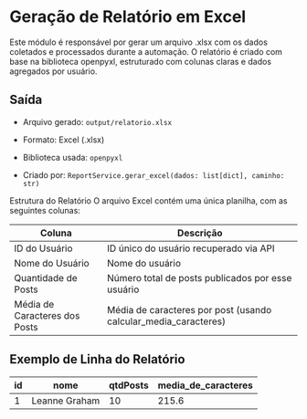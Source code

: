 # Geração de Relatório em Excel
Este módulo é responsável por gerar um arquivo .xlsx com os dados coletados e processados durante a automação. O relatório é criado com base na biblioteca openpyxl, estruturado com colunas claras e dados agregados por usuário.

## Saída
- Arquivo gerado: ```output/relatorio.xlsx```

- Formato: Excel (.xlsx)

- Biblioteca usada: ```openpyxl```

- Criado por: ```ReportService.gerar_excel(dados: list[dict], caminho: str)```

Estrutura do Relatório
O arquivo Excel contém uma única planilha, com as seguintes colunas:

|Coluna	|Descrição|
|--------|----------|
|ID do Usuário	|ID único do usuário recuperado via API|
|Nome do Usuário	|Nome do usuário|
|Quantidade de Posts	|Número total de posts publicados por esse usuário|
|Média de Caracteres dos Posts	|Média de caracteres por post (usando calcular_media_caracteres)|

## Exemplo de Linha do Relatório
|id| nome|qtdPosts|media_de_caracteres|
|--|-----|--------|--------------------|
| 1 | Leanne Graham | 10 | 215.6 |

